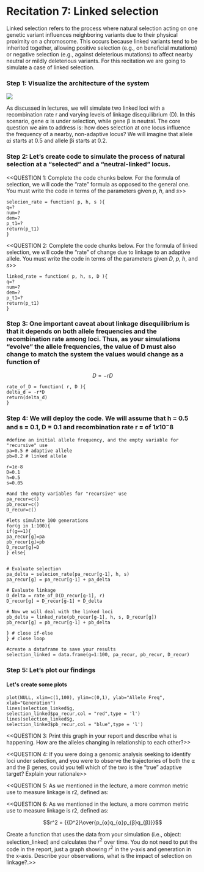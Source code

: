 # Recitation 7: Linked selection

Linked selection refers to the process where natural selection acting on one genetic variant influences neighboring variants due to their physical proximity on a chromosome. This occurs because linked variants tend to be inherited together, allowing positive selection (e.g., on beneficial mutations) or negative selection (e.g., against deleterious mutations) to affect nearby neutral or mildly deleterious variants. For this recitation we are going to simulate a case of linked selection.

### Step 1: Visualize the architecture of the system
**![](https://lh7-rt.googleusercontent.com/docsz/AD_4nXcJ6p1u0mdzHBlOgblqpQfNdFpVf38UhTpvIKqwyq-yok4usuvzY7NZA4vAvefS1An0fTg67f00byRCNfEJkDbzooulEL9vs4K8ucRQX_mI-oGVKLKSNf0OLrS4ZAYcOgdeE0Ru?key=8Ib7_2ci9AIsJUyCzIoqYtxA)**

As discussed in lectures, we will simulate two linked loci with a recombination rate r and varying levels of linkage disequilibrium (D). In this scenario, gene ⍺ is under selection, while gene β is neutral. The core question we aim to address is: how does selection at one locus influence the frequency of a nearby, non-adaptive locus? We will imagine that allele ⍺i starts at 0.5 and allele βi starts at 0.2.

### Step 2: Let’s create code to simulate the process of natural selection at a “selected” and a “neutral-linked” locus.

<<QUESTION 1: Complete the code chunks below. For the formula of selection, we will code the “rate” formula as opposed to the general one. You must write the code in terms of the parameters given $p$, $h$, and $s$>>

```{r}
selecion_rate = function( p, h, s ){
q=?
num=?
dem=?
p_t1=?
return(p_t1)
}
```

<<QUESTION 2: Complete the code chunks below. For the formula of linked selection, we will code the “rate” of change due to linkage to an adaptive allele. You must write the code in terms of the parameters given  $D$,  $p$, $h$, and $s$>>

```{r}
linked_rate = function( p, h, s, D ){
q=?
num=?
dem=?
p_t1=?
return(p_t1)
}
```

### Step 3: One important caveat about linkage disequilibrium is that it depends on both allele frequencies and the recombination rate among loci. Thus, as your simulations “evolve” the allele frequencies, the value of D must also change to match the system the values would change as a function of

$$D = -rD$$

```{r}
rate_of_D = function( r, D ){
delta_d = -r*D
return(delta_d)
}
```

### Step 4: We will deploy the code. We will assume that h = 0.5 and s = 0.1, D = 0.1 and recombination rate r = of $1x10^-8$ 

```{r}
#define an initial allele frequency, and the empty variable for "recursive" use
pa=0.5 # adaptive allele
pb=0.2 # linked allele

r=1e-8
D=0.1
h=0.5
s=0.05

#and the empty variables for "recursive" use
pa_recur=c()
pb_recur=c()
D_recur=c()

#lets simulate 100 generations
for(g in 1:100){
if(g==1){
pa_recur[g]=pa
pb_recur[g]=pb
D_recur[g]=D
} else{


# Evaluate selection
pa_delta = selecion_rate(pa_recur[g-1], h, s)
pa_recur[g] = pa_recur[g-1] + pa_delta

# Evaluate linkage
D_delta = rate_of_D(D_recur[g-1], r)
D_recur[g] = D_recur[g-1] + D_delta

# Now we will deal with the linked loci
pb_delta = linked_rate(pb_recur[g-1], h, s, D_recur[g])
pb_recur[g] = pb_recur[g-1] + pb_delta

} # close if-else
} # close loop

#create a dataframe to save your results
selection_linked = data.frame(g=1:100, pa_recur, pb_recur, D_recur)
```

### Step 5: Let’s plot our findings

  
#### Let's create some plots

```{r}
plot(NULL, xlim=c(1,100), ylim=c(0,1), ylab="Allele Freq", xlab="Generation")
lines(selection_linked$g,
selection_linked$pa_recur,col = "red",type = 'l')
lines(selection_linked$g,
selection_linked$pb_recur,col = "blue",type = 'l')
```
  
  <<QUESTION 3: Print this graph in your report and describe what is happening. How are the alleles changing in relationship to each other?>>

<<QUESTION 4: If you were doing a genomic analysis seeking to identify loci under selection, and you were to observe the trajectories of both the ⍺ and the β genes, could you tell which of the two is the “true” adaptive target? Explain your rationale>>

<<QUESTION 5: As we mentioned in the lecture, a more common metric use to measure linkage is r2, defined as:

<<QUESTION 6: As we mentioned in the lecture, a more common metric use to measure linkage is r2, defined as:

$$r^2 = {{D^2}\over{p_{⍺}q_{⍺}p_{β}q_{β}}}$$

Create a function that uses the data from your simulation (i.e., object: selection_linked) and calculates the $r^2$ over time. You do not need to put the code in the report, just a graph showing $r^2$ in the y-axis and generation in the x-axis. Describe your observations, what is the impact of selection on linkage?.>>
